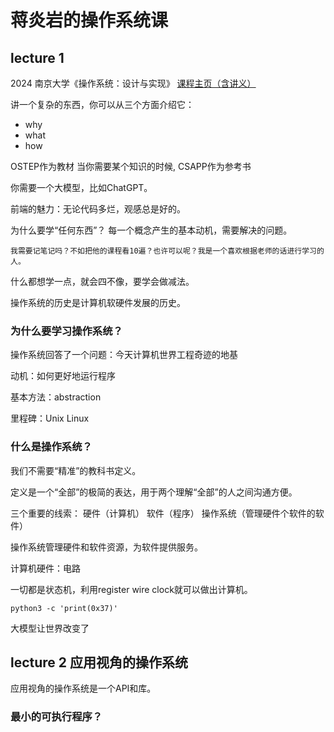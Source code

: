 # 蒋炎岩的操作系统课

## lecture 1

2024 南京大学《操作系统：设计与实现》
[课程主页（含讲义）](https://jyywiki.cn/OS/2024/)

讲一个复杂的东西，你可以从三个方面介绍它：
- why 
- what 
- how



OSTEP作为教材 当你需要某个知识的时候, CSAPP作为参考书

你需要一个大模型，比如ChatGPT。

前端的魅力：无论代码多烂，观感总是好的。

为什么要学“任何东西”？
每一个概念产生的基本动机，需要解决的问题。

`我需要记笔记吗？不如把他的课程看10遍？也许可以呢？我是一个喜欢根据老师的话进行学习的人。`

什么都想学一点，就会四不像，要学会做减法。

操作系统的历史是计算机软硬件发展的历史。

### 为什么要学习操作系统？
操作系统回答了一个问题：今天计算机世界工程奇迹的地基

动机：如何更好地运行程序

基本方法：abstraction

里程碑：Unix Linux

### 什么是操作系统？

我们不需要“精准”的教科书定义。

定义是一个“全部”的极简的表达，用于两个理解“全部”的人之间沟通方便。

三个重要的线索：
硬件（计算机） 软件（程序） 操作系统（管理硬件个软件的软件）

操作系统管理硬件和软件资源，为软件提供服务。

计算机硬件：电路

一切都是状态机，利用register wire clock就可以做出计算机。

```shell
python3 -c 'print(0x37)'
```

大模型让世界改变了


## lecture 2 应用视角的操作系统

应用视角的操作系统是一个API和库。

### 最小的可执行程序？



